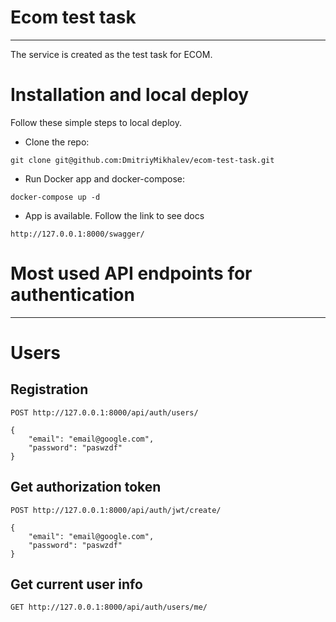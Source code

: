 # Ecom test task
------------


The service is created as the test task for ECOM.

# Installation and local deploy
Follow these simple steps to local deploy.
* Clone the repo:
```
git clone git@github.com:DmitriyMikhalev/ecom-test-task.git
```
* Run Docker app and docker-compose:
```
docker-compose up -d
```

* App is available. Follow the link to see docs
```
http://127.0.0.1:8000/swagger/
```


# Most used API endpoints for authentication 

------------


# Users
## Registration
```
POST http://127.0.0.1:8000/api/auth/users/

{
    "email": "email@google.com",
    "password": "paswzdf"
}
```
## Get authorization token
```
POST http://127.0.0.1:8000/api/auth/jwt/create/

{
    "email": "email@google.com",
    "password": "paswzdf"
}
```
## Get current user info
```
GET http://127.0.0.1:8000/api/auth/users/me/
```